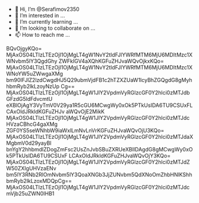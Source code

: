 - 👋 Hi, I’m @Serafimov2350
- 👀 I’m interested in ...
- 🌱 I’m currently learning ...
- 💞️ I’m looking to collaborate on ...
- 📫 How to reach me ...

<!---
Serafimov2350/Serafimov2350 is a ✨ special ✨ repository because its `README.md` (this file) appears on your GitHub profile.
You can click the Preview link to take a look at your changes.
--->
ВQvOjgyKQo=
MjAxOS04LTIzLTEzOjI1OjMgLT4gW1NvY2tldFJlYWRfMTM6MjU6MDItMzc1XWNvbm5lY3QgdGhy
ZWFkIGV4aXQhKGFuZHJvaWQvOjkxKQo=
MjAxOS04LTIzLTEzOjI1OjMgLT4gW1NvY2tldFJlYWRfMTM6MjU6MDItMzc1XWNoYW5uZWwgaXMg
bm90IFJlZ2lzdCwgdHJ5Q29ubmVjdFB1c2hTZXZUaW1lcyBhZGQgdG8gMyhhbmRyb2lkLzoyNzUp
Cg==
MjAxOS04LTIzLTEzOjI1OjMgLT4gW1JlY2VpdmVyRGlzcGF0Y2hlci0zMTJdbGFzdG5ldFdvcmtU
eXBlOjAgY3VyTmV0V29ya1R5cGU6MCwgWy0xOk5PTkUsIDA6TU9CSUxFLCAxOldJRkldKGFuZHJv
aWQvOjE2MikK
MjAxOS04LTIzLTEzOjI1OjMgLT4gW1JlY2VpdmVyRGlzcGF0Y2hlci0zMTJdcHVzaCBhcG4gaXMg
ZGF0YS5seWNhbW9iaWxlLmNvLnVrKGFuZHJvaWQvOjU3KQo=
MjAxOS04LTIzLTEzOjI1OjMgLT4gW1JlY2VpdmVyRGlzcGF0Y2hlci0zMTJdaXMgbmV0d29yayBl
bnYgY2hhbmdlZDogZmFsc2UsZnJvbSBuZXRUeXBlIDAgdG8gMCwgWy0xOk5PTkUsIDA6TU9CSUxF
LCAxOldJRkldKGFuZHJvaWQvOjY3KQo=
MjAxOS04LTIzLTEzOjI1OjMgLT4gW1JlY2VpdmVyRGlzcGF0Y2hlci0zMTJdZW50ZXIgUHVzaENv
bm5lY3RNb2RlOmNvbm5lY3QoaXNGb3JjZUNvbm5QdXNoOmZhbHNlKShhbmRyb2lkLzoxMDQpCg==
MjAxOS04LTIzLTEzOjI1OjMgLT4gW1JlY2VpdmVyRGlzcGF0Y2hlci0zMTJdcmVjb25uZWN0IHB1
